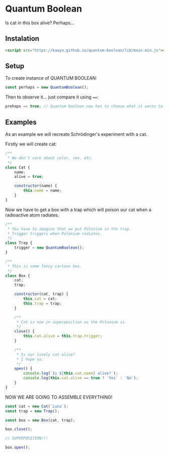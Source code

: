 # Quantum Boolean

Is cat in this box alive? Perhaps...

## Instalation

```html
<script src="https://kawyn.github.io/quantum-boolean/lib/main.min.js"></script>
```

## Setup

To create instance of QUANTUM BOOLEAN:

```js
const perhaps = new QuantumBoolean();
```

Then to observe it... just compare it using `==`:

```js
prehaps == true; // Quantum boolean now has to choose what it wants to be.
```

## Examples

As an example we will recreate Schrödinger's experiment with a cat.

Firstly we will create cat:

```js
/**
 * We don't care about color, sex, etc.
 */
class Cat {
    name;
    alive = true;

    constructor(name) {
        this.name = name;
    }
}
```

Now we have to get a box with a trap which will poison our cat when a radioactive atom radiates.

```js
/**
 * You have to imagine that we put Polonium in the trap.
 * Trigger triggers when Polonium radiates.
 */
class Trap {
    trigger = new QuantumBoolean();
}

/**
 * This is some fancy cartoon box.
 */
class Box {
    cat;
    trap;

    constructor(cat, trap) {
        this.cat = cat;
        this.trap = trap;
    }

    /**
     * Cat is now in superposition as the Polonium is.
     */
    close() {
        this.cat.alive = this.trap.trigger;
    }

    /**
     * Is our lovely cat alive?
     * I hope so.
     */
    open() {
        console.log(`Is ${this.cat.name} alive?`);
        console.log(this.cat.alive == true ? `Yes` : `No`);
    }
}
```

NOW WE ARE GOING TO ASSEMBLE EVERYTHING!

```js
const cat = new Cat(`Luna`);
const trap = new Trap();

const box = new Box(cat, trap);

box.close();

// SUPERPOSITION!!!

box.open();
```
